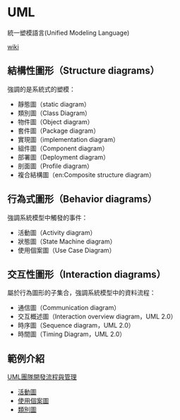 # UML
統一塑模語言(Unified Modeling Language)

[wiki](https://zh.wikipedia.org/wiki/%E7%BB%9F%E4%B8%80%E5%BB%BA%E6%A8%A1%E8%AF%AD%E8%A8%80)

## 結構性圖形（Structure diagrams）
強調的是系統式的塑模：

* 靜態圖（static diagram）
* 類別圖（Class Diagram）
* 物件圖（Object diagram）
* 套件圖（Package diagram）
* 實現圖（implementation diagram）
* 組件圖（Component diagram）
* 部署圖（Deployment diagram）
* 剖面圖（Profile diagram）
* 複合結構圖（en:Composite structure diagram）

## 行為式圖形（Behavior diagrams）
強調系統模型中觸發的事件：

* 活動圖（Activity diagram）
* 狀態圖（State Machine diagram）
* 使用個案圖（Use Case Diagram）

## 交互性圖形（Interaction diagrams）
屬於行為圖形的子集合，強調系統模型中的資料流程：

* 通信圖（Communication diagram）
* 交互概述圖（Interaction overview diagram，UML 2.0）
* 時序圖（Sequence diagram，UML 2.0）
* 時間圖（Timing Diagram，UML 2.0）


## 範例介紹
[UML團隊開發流程與管理](http://www.books.com.tw/products/0010513353)

 * [活動圖](Docs/ActivityDiagram.md)
 * [使用個案圖](Docs/UseCaseDiagram.md)
 * [類別圖](Docs/ClassDiagram.md)


